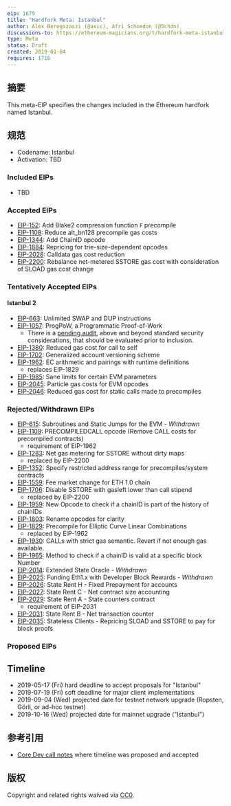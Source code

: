```yaml
---
eip: 1679
title: "Hardfork Meta: Istanbul"
author: Alex Beregszaszi (@axic), Afri Schoedon (@5chdn)
discussions-to: https://ethereum-magicians.org/t/hardfork-meta-istanbul-discussion/3207
type: Meta
status: Draft
created: 2019-01-04
requires: 1716
---
```


## 摘要

This meta-EIP specifies the changes included in the Ethereum hardfork named Istanbul.

## 规范

- Codename: Istanbul
- Activation: TBD

### Included EIPs

- TBD

### Accepted EIPs

- [EIP-152](https://github.com/ethereum/EIPs/pull/2129): Add Blake2 compression function `F` precompile
- [EIP-1108](https://eips.ethereum.org/EIPS/eip-1108): Reduce alt_bn128 precompile gas costs
- [EIP-1344](https://eips.ethereum.org/EIPS/eip-1344): Add ChainID opcode
- [EIP-1884](https://eips.ethereum.org/EIPS/eip-1884): Repricing for trie-size-dependent opcodes
- [EIP-2028](https://eips.ethereum.org/EIPS/eip-2028): Calldata gas cost reduction
- [EIP-2200](https://github.com/ethereum/EIPs/pull/2200): Rebalance net-metered SSTORE gas cost with consideration of SLOAD gas cost change

### Tentatively Accepted EIPs
#### Istanbul 2
- [EIP-663](https://eips.ethereum.org/EIPS/eip-663): Unlimited SWAP and DUP instructions
- [EIP-1057](https://eips.ethereum.org/EIPS/eip-1057): ProgPoW, a Programmatic
  Proof-of-Work
  - There is a
    [pending audit](https://medium.com/ethereum-cat-herders/progpow-audit-goals-expectations-75bb902a1f01),
    above and beyond standard security considerations, that should be evaluated
    prior to inclusion.
- [EIP-1380](https://eips.ethereum.org/EIPS/eip-1380): Reduced gas cost for call to self
- [EIP-1702](https://eips.ethereum.org/EIPS/eip-1702): Generalized account versioning scheme
- [EIP-1962](https://eips.ethereum.org/EIPS/eip-1962): EC arithmetic and pairings with runtime definitions
  - replaces EIP-1829
- [EIP-1985](https://eips.ethereum.org/EIPS/eip-1985): Sane limits for certain EVM parameters
- [EIP-2045](https://eips.ethereum.org/EIPS/eip-2045): Particle gas costs for EVM opcodes
- [EIP-2046](https://eips.ethereum.org/EIPS/eip-2046): Reduced gas cost for static calls made to precompiles


### Rejected/Withdrawn EIPs

- [EIP-615](https://eips.ethereum.org/EIPS/eip-615): Subroutines and Static Jumps for the EVM - *Withdrawn*
- [EIP-1109](https://eips.ethereum.org/EIPS/eip-1109): PRECOMPILEDCALL opcode (Remove CALL costs for precompiled contracts)
  - requirement of EIP-1962
- [EIP-1283](https://eips.ethereum.org/EIPS/eip-1283): Net gas metering for SSTORE without dirty maps
  - replaced by EIP-2200
- [EIP-1352](https://eips.ethereum.org/EIPS/eip-1352): Specify restricted address range for precompiles/system contracts
- [EIP-1559](https://eips.ethereum.org/EIPS/eip-1559): Fee market change for ETH 1.0 chain
- [EIP-1706](https://eips.ethereum.org/EIPS/eip-1706): Disable SSTORE with gasleft lower than call stipend
  - replaced by EIP-2200
- [EIP-1959](https://eips.ethereum.org/EIPS/eip-1959): New Opcode to check if a chainID is part of the history of chainIDs
- [EIP-1803](https://eips.ethereum.org/EIPS/eip-1803): Rename opcodes for clarity
- [EIP-1829](http://eips.ethereum.org/EIPS/eip-1829): Precompile for Elliptic Curve Linear Combinations
  - replaced by EIP-1962
- [EIP-1930](https://eips.ethereum.org/EIPS/eip-1930): CALLs with strict gas semantic. Revert if not enough gas available.
- [EIP-1965](https://eips.ethereum.org/EIPS/eip-1965): Method to check if a chainID is valid at a specific block Number
- [EIP-2014](https://eips.ethereum.org/EIPS/eip-2014): Extended State Oracle - *Withdrawn*
- [EIP-2025](https://eips.ethereum.org/EIPS/eip-2025): Funding Eth1.x with Developer Block Rewards - *Withdrawn*
- [EIP-2026](https://eips.ethereum.org/EIPS/eip-2026): State Rent H - Fixed Prepayment for accounts
- [EIP-2027](https://eips.ethereum.org/EIPS/eip-2027): State Rent C - Net contract size accounting
- [EIP-2029](https://eips.ethereum.org/EIPS/eip-2029): State Rent A - State counters contract
  - requirement of EIP-2031
- [EIP-2031](https://eips.ethereum.org/EIPS/eip-2031): State Rent B - Net transaction counter
- [EIP-2035](https://eips.ethereum.org/EIPS/eip-2035): Stateless Clients - Repricing SLOAD and SSTORE to pay for block proofs

### Proposed EIPs


## Timeline

* 2019-05-17 (Fri) hard deadline to accept proposals for "Istanbul"
* 2019-07-19 (Fri) soft deadline for major client implementations
* 2019-09-04 (Wed) projected date for testnet network upgrade (Ropsten, Görli, or ad-hoc testnet)
* 2019-10-16 (Wed) projected date for mainnet upgrade ("Istanbul")

## 参考引用

- [Core Dev call notes](https://github.com/ethereum/pm/issues/66#issuecomment-450840440) where timeline was proposed and accepted

## 版权

Copyright and related rights waived via [CC0](https://creativecommons.org/publicdomain/zero/1.0/).
